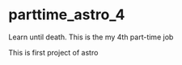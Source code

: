 # parttime_astro_4
Learn until death. This  is the my 4th part-time job

This is first project of astro
